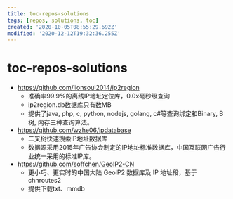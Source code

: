 ```yaml
---
title: toc-repos-solutions
tags: [repos, solutions, toc]
created: '2020-10-05T08:55:29.692Z'
modified: '2020-12-12T19:32:36.255Z'
---
```


# toc-repos-solutions

- https://github.com/lionsoul2014/ip2region
  - 准确率99.9%的离线IP地址定位库，0.0x毫秒级查询
  - ip2region.db数据库只有数MB
  - 提供了java, php, c, python, nodejs, golang, c#等查询绑定和Binary, B树, 内存三种查询算法。
- https://github.com/wzhe06/ipdatabase
  - 二叉树快速搜索IP地址数据库
  - 数据源采用2015年广告协会制定的IP地址标准数据库，中国互联网广告行业统一采用的标准IP库。
- https://github.com/soffchen/GeoIP2-CN
  - 更小巧、更实时的中国大陆 GeoIP2 数据库及 IP 地址段，基于 chnroutes2
  - 提供下载txt、mmdb
